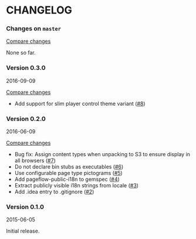 # CHANGELOG

### Changes on `master`

[Compare changes](https://github.com/codevise/pageflow-panorama/compare/v0.3.0...master)

None so far.

### Version 0.3.0

2016-09-09

[Compare changes](https://github.com/codevise/pageflow-panorama/compare/v0.2.0...v0.3.0)

- Add support for slim player control theme variant
  ([#8](https://github.com/codevise/pageflow-panorama/pull/8))

### Version 0.2.0

2016-06-09

[Compare changes](https://github.com/codevise/pageflow-panorama/compare/v0.1.0...v0.2.0)

- Bug fix: Assign content types when unpacking to S3 to ensure display
  in all browsers
  ([#7](https://github.com/codevise/pageflow-panorama/pull/7))
- Do not declare bin stubs as executables
  ([#6](https://github.com/codevise/pageflow-panorama/pull/6))
- Use configurable page type pictograms
  ([#5](https://github.com/codevise/pageflow-panorama/pull/5))
- Add pageflow-public-i18n to gemspec
  ([#4](https://github.com/codevise/pageflow-panorama/pull/4))
- Extract publicly visible i18n strings from locale
  ([#3](https://github.com/codevise/pageflow-panorama/pull/3))
- Add .idea entry to .gitignore
  ([#2](https://github.com/codevise/pageflow-panorama/pull/2))

### Version 0.1.0

2015-06-05

Initial release.
